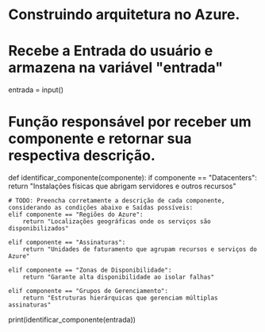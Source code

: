 # Construindo arquitetura no Azure.
# Recebe a Entrada do usuário e armazena na variável "entrada"
entrada = input()


# Função responsável por receber um componente e retornar sua respectiva descrição.
def identificar_componente(componente):
	if componente == "Datacenters":
			return "Instalações físicas que abrigam servidores e outros recursos"
			
	# TODO: Preencha corretamente a descrição de cada componente, considerando as condições abaixo e Saídas possíveis:		
	elif componente == "Regiões do Azure":
	    return "Localizações geográficas onde os serviços são disponibilizados"
	    
	elif componente == "Assinaturas":
	    return "Unidades de faturamento que agrupam recursos e serviços do Azure"
	    	    	
	elif componente == "Zonas de Disponibilidade":
	    return "Garante alta disponibilidade ao isolar falhas"
	    
	elif componente == "Grupos de Gerenciamento":
	    return "Estruturas hierárquicas que gerenciam múltiplas assinaturas"	    


print(identificar_componente(entrada))

